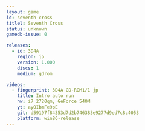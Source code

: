 ```yaml
---
layout: game
id: seventh-cross
titlel: Seventh Cross
status: unknown
gamedb-issue: 0

releases:
  - id: 3D4A
    region: jp
    version: 1.000
    discs: 1
    medium: gdrom

videos:
  - fingerprint: 3D4A GD-ROM1/1 jp
    title: Intro auto run
    hw: i7 2720qm, GeForce 540M
    yt: ayOIbmFe9pE
    git: d59197f84353d7d2b746383e9277d9ed7c8c4053
    platform: win86-release
---
```

